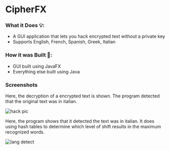 # CipherFX

### What it Does 💡:
- A GUI application that lets you hack encrypted text without a private key
- Supports English, French, Spanish, Greek, Italian

### How it was Built 🔎: 
- GUI built using JavaFX
- Everything else built using Java

### Screenshots
Here, the decryption of a encrypted text is shown. The program detected that the original text was in italian.

![hack pic](https://user-images.githubusercontent.com/55645993/154609284-8008e41a-fbe0-4c75-8bff-cf9ccfb569c7.png)

Here, the program shows that it detected the text was in italian. It does using hash tables to determine which level of shift 
results in the maximum recognized words.

![lang detect](https://user-images.githubusercontent.com/55645993/154609229-fae98c2e-ef6b-4822-9607-4d7dbc2ec85e.png)

